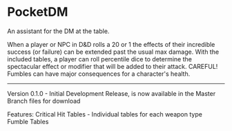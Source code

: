 # PocketDM
An assistant for the DM at the table.

When a player or NPC in D&D rolls a 20 or 1 the effects of their incredible success (or failure) can be extended past the usual max damage. With the included tables, a player can roll percentile dice to determine the spectacular effect or modifier that will be added to their attack. CAREFUL! Fumbles can have major consequences for a character's health.

------------------------------------------------------------------------------------------------------------------------------------------

Version 0.1.0 - Initial Development Release, is now available in the Master Branch files for download

Features:
Critical Hit Tables - Individual tables for each weapon type
Fumble Tables
